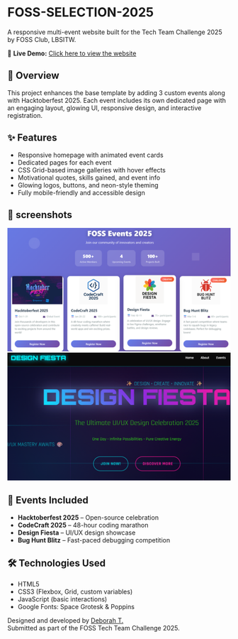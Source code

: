 # FOSS-SELECTION-2025

A responsive multi-event website built for the Tech Team Challenge 2025 by FOSS Club, LBSITW.

🔗 **Live Demo:** [Click here to view the website](https://deboraht07.github.io/FOSS-SELECTION-2025/)


## 📌 Overview

This project enhances the base template by adding 3 custom events along with Hacktoberfest 2025. Each event includes its own dedicated page with an engaging layout, glowing UI, responsive design, and interactive registration.

## ✨ Features

- Responsive homepage with animated event cards  
- Dedicated pages for each event  
- CSS Grid-based image galleries with hover effects  
- Motivational quotes, skills gained, and event info  
- Glowing logos, buttons, and neon-style theming  
- Fully mobile-friendly and accessible design

##  📸 screenshots 

![Homepage](assets/home.png)
![designfiesta](assets/design.png)


## 📌 Events Included

- **Hacktoberfest 2025** – Open-source celebration  
- **CodeCraft 2025** – 48-hour coding marathon  
- **Design Fiesta** – UI/UX design showcase  
- **Bug Hunt Blitz** – Fast-paced debugging competition

## 🛠️ Technologies Used

- HTML5  
- CSS3 (Flexbox, Grid, custom variables)  
- JavaScript (basic interactions)  
- Google Fonts: Space Grotesk & Poppins




Designed and developed by [Deborah T.](https://github.com/deboraht07)  
Submitted as part of the FOSS Tech Team Challenge 2025.
